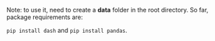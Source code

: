 Note: to use it, need to create a **data** folder in the root directory. 
So far, package requirements are:

`pip install dash` and `pip install pandas`. 
